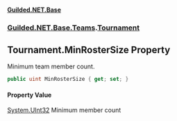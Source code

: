 
#### [Guilded.NET.Base](index 'index')
### [Guilded.NET.Base.Teams](index#Guilded_NET_Base_Teams 'Guilded.NET.Base.Teams').[Tournament](Tournament 'Guilded.NET.Base.Teams.Tournament')
## Tournament.MinRosterSize Property
Minimum team member count.  
```csharp
public uint MinRosterSize { get; set; }
```

#### Property Value
[System.UInt32](https://docs.microsoft.com/en-us/dotnet/api/System.UInt32 'System.UInt32')
Minimum member count

